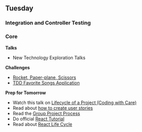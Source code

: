 ## Tuesday
### Integration and Controller Testing

### Core

**Talks**

- New Technology Exploration Talks

**Challenges**

- [Rocket, Paper-plane, Scissors](../../../../rocket-paperplane-scissors-challenge)
- [TDD Favorite Songs Application](../../../../tdd-favorite-songs-rails-challenge)

**Prep for Tomorrow**

- Watch this talk on [Lifecycle of a Project (Coding with Care)](https://talks.devbootcamp.com/coding-with-care)
- Read about [how to create user stories](https://inviqa.com/blog/how-create-user-stories)
- Read the [Group Project Process](../resources/group_project_process.md)
- Do official [React Tutorial](https://facebook.github.io/react/docs/tutorial.html)
- Read about [React Life Cycle](https://facebook.github.io/react/docs/component-specs.html)
